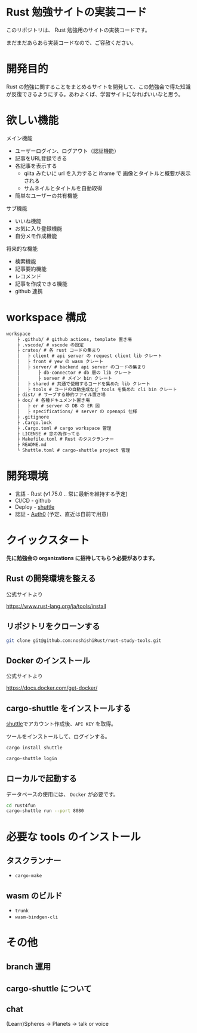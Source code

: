 # Rust 勉強サイトの実装コード
このリポジトリは、 Rust 勉強用のサイトの実装コードです。

まだまだあらあら実装コードなので、ご容赦ください。

# 開発目的

Rust の勉強に関することをまとめるサイトを開発して、この勉強会で得た知識が反復できるようにする。あわよくば、学習サイトになればいいなと思う。

# 欲しい機能

メイン機能

- ユーザーログイン、ログアウト（認証機能）
- 記事をURL登録できる
- 各記事を表示する
    - qiita みたいに url を入力すると iframe で 画像とタイトルと概要が表示される
    - サムネイルとタイトルを自動取得
- 簡単なユーザーの共有機能

サブ機能

- いいね機能
- お気に入り登録機能
- 自分メモ作成機能

将来的な機能

- 検索機能
- 記事要約機能
- レコメンド
- 記事を作成できる機能
- github 連携

# workspace 構成

```txt
workspace
    ├ .github/ # github actions, template 置き場
    ├ .vscode/ # vscode の設定
    ├ crates/ # 各 rust コードの集まり
    │   ├ client # api server の request client lib クレート
    │   ├ front # yew の wasm クレート
    │   ├ server/ # backend api server のコードの集まり
    │       ├ db-connector # db 層の lib クレート
    │       ├ server # メイン bin クレート
    │   ├ shared # 共通で使用するコードを集めた lib クレート
    │   ├ tools # コードの自動生成など tools を集めた cli bin クレート
    ├ dist/ # サーブする静的ファイル置き場
    ├ doc/ # 各種ドキュメント置き場
    │   ├ er # server の DB の ER 図
    │   ├ specifications/ # server の openapi 仕様
    ├ .gitignore
    ├ .Cargo.lock
    ├ .Cargo.toml # cargo workspace 管理
    ├ LICENSE # 念の為作ってる
    ├ Makefile.toml # Rust のタスクランナー
    ├ README.md
    └ Shuttle.toml # cargo-shuttle project 管理
```

# 開発環境
- 言語 - Rust (v1.75.0 .. 常に最新を維持する予定)
- CI/CD - github
- Deploy - [shuttle](https://www.shuttle.rs/)
- 認証 - [Auth0](https://auth0.com/jp) (予定、直近は自前で用意)

# クイックスタート
**先に勉強会の organizations に招待してもらう必要があります。**

## Rust の開発環境を整える
公式サイトより

https://www.rust-lang.org/ja/tools/install

## リポジトリをクローンする
``` bash
git clone git@github.com:noshishiRust/rust-study-tools.git
```

## Docker のインストール
公式サイトより

https://docs.docker.com/get-docker/

## cargo-shuttle をインストールする
[shuttle](https://www.shuttle.rs/)でアカウント作成後、`API KEY` を取得。 

ツールをインストールして、ログインする。
``` bash
cargo install shuttle

cargo-shuttle login
```

## ローカルで起動する
データベースの使用には、 `Docker` が必要です。

``` bash
cd rust4fun
cargo-shuttle run --port 8080
```

# 必要な tools のインストール

## タスクランナー
- `cargo-make`

## wasm のビルド
- `trunk`
- `wasm-bindgen-cli`

# その他
## branch 運用

## cargo-shuttle について

## chat 
(Learn)Spheres -> Planets -> talk or voice
